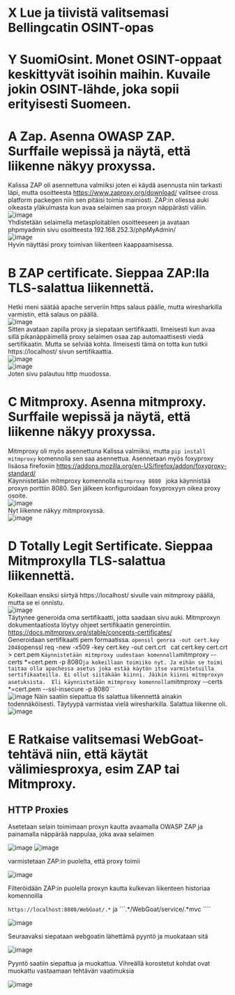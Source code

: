 # X Lue ja tiivistä valitsemasi Bellingcatin OSINT-opas
# Y SuomiOsint. Monet OSINT-oppaat keskittyvät isoihin maihin. Kuvaile jokin OSINT-lähde, joka sopii erityisesti Suomeen.
# A Zap. Asenna OWASP ZAP. Surffaile wepissä ja näytä, että liikenne näkyy proxyssa.
Kalissa ZAP oli asennettuna valmiiksi joten ei käydä asennusta niin tarkasti läpi, mutta osoitteesta https://www.zaproxy.org/download/ valitsee cross platform packegen niin sen pitäisi toimia mainiosti. ZAP:in ollessa auki oikeasta yläkulmasta kun avaa selaimen saa proxyn näppärästi väliin.  
![image](https://user-images.githubusercontent.com/71498717/203804786-b4e7c7ae-7e9d-4d51-9f09-458756ba85b9.png)  
Yhdistetään selaimella metasploitablen osoitteeseen ja avataan phpmyadmin sivu osoitteesta 192.168.252.3/phpMyAdmin/  
![image](https://user-images.githubusercontent.com/71498717/203805679-d820effd-68f1-4187-9494-28873d9e5970.png)  
Hyvin näyttäsi proxy toimivan liikenteen kaappaamisessa.


# B ZAP certificate. Sieppaa ZAP:lla TLS-salattua liikennettä.
Hetki meni säätää apache serveriin https salaus päälle, mutta wiresharkilla varmistin, että salaus on päällä.  
![image](https://user-images.githubusercontent.com/71498717/203821591-375af73d-f30a-48b1-bb83-6c4fcb174ed6.png)  
Sitten avataan zapilla proxy ja siepataan sertifikaatti. Ilmeisesti kun avaa sillä pikanäppäimellä proxy selaimen osaa zap automaattisesti viedä sertifikaatin. Mutta se selviää kohta. Ilmeisesti tämä on totta kun tutkii https://localhost/ sivun sertifikaattia.  
![image](https://user-images.githubusercontent.com/71498717/203823057-21c60e6c-f729-4bd3-b4f4-6bbd020e1af9.png)  
![image](https://user-images.githubusercontent.com/71498717/203823161-4d4a009a-7cf5-4530-996e-21722cebe71c.png)  
Joten sivu palautuu http muodossa.



# C Mitmproxy. Asenna mitmproxy. Surffaile wepissä ja näytä, että liikenne näkyy proxyssa.
Mitmproxy oli myös asennettuna Kalissa valmiiksi, mutta ```pip install mitmproxy``` komennolla sen saa asennettua.
Asennetaan myös foxyproxy lisäosa firefoxiin https://addons.mozilla.org/en-US/firefox/addon/foxyproxy-standard/  
Käynnistetään mitmproxy komennolla ```mitmproxy 8080 ``` joka käynnistää proxyn porttiin 8080. Sen jälkeen konfiguroidaan foxyproxyyn oikea proxy osoite.  
![image](https://user-images.githubusercontent.com/71498717/203828573-cf865d37-6b49-4374-b518-451ab7f797ec.png)  
Nyt liikenne näkyy mitmproxyssä.  
![image](https://user-images.githubusercontent.com/71498717/203828733-d5c019ce-3e7a-49a5-86c9-862c22a2e587.png)  


# D Totally Legit Sertificate. Sieppaa Mitmproxylla TLS-salattua liikennettä.
Kokeillaan ensiksi siirtyä https://localhost/ sivulle vain mitmproxy päällä, mutta se ei onnistu.  
![image](https://user-images.githubusercontent.com/71498717/203831580-77f91e98-a625-4304-b149-6992285d2cc3.png)  
Täytynee generoida oma sertifikaatti, jotta saadaan sivu auki. Mitmproxyn dokumentaatiosta löytyy ohjeet sertifikaatin generointiin. https://docs.mitmproxy.org/stable/concepts-certificates/  
Generoidaan sertifikaatti pem formaatissa. ```openssl genrsa -out cert.key 2048```openssl req -new -x509 -key cert.key -out cert.crt ``` ```cat cert.key cert.crt > cert.pem ``` Käynnistetään mitmproxy uudestaan komennolla ```mitmproxy --certs *=cert.pem -p 8080``` ja kokeillaan toimiiko nyt. Ja eihän se toimi taitaa olla apachessa asetus joka estää käytön itse varmistetuilla sertifikaateilla. Ei ollut siitäkään kiinni. Jäikin kiinni mitmproxyn asetuksista.  Eli käynnistetään mitmproxy komennolla ```mitmproxy --certs *=cert.pem --ssl-insecure -p 8080```  
![image](https://user-images.githubusercontent.com/71498717/203834963-84fb61b2-6623-4415-8543-ef2c92ae343a.png)
Näin saatiin siepattua tls salattua liikennettä ainakin todennäköisesti. Täytyypä varmistaa vielä wiresharkilla. Salattua liikenne oli.  
![image](https://user-images.githubusercontent.com/71498717/203835800-2f97a153-1003-4d70-a4be-a02ae928d2ef.png)  


# E Ratkaise valitsemasi WebGoat-tehtävä niin, että käytät välimiesproxya, esim ZAP tai Mitmproxy.
## HTTP Proxies
Asetetaan selain toimimaan proxyn kautta avaamalla OWASP ZAP ja painamalla näppärää nappulaa, joka avaa selaimen

![image](https://user-images.githubusercontent.com/71498717/197764891-46fe9a17-b899-4d8e-8c70-51a156ea680f.png)
![image](https://user-images.githubusercontent.com/71498717/197765003-0121f262-4876-40f5-927d-2a8ed9d345a8.png)

varmistetaan ZAP:in puolelta, että proxy toimii

![image](https://user-images.githubusercontent.com/71498717/197765521-058cf685-d178-4f34-9bae-50d36c888a60.png)

Filteröidään ZAP:in puolella proxyn kautta kulkevan liikenteen historiaa komennoilla 

``` https://localhost:8080/WebGoat/.* ```
ja
```.*/WebGoat/service/.*mvc ````

![image](https://user-images.githubusercontent.com/71498717/197766272-82954620-f022-4092-a43e-12e0222ffa8d.png)

Seuraavaksi siepataan webgoatin lähettämä pyyntö ja muokataan sitä

![image](https://user-images.githubusercontent.com/71498717/197767746-52e4d47c-dfe3-4143-afcd-2ce2888fe179.png)

Pyyntö saatiin siepattua ja muokattua. Vihreällä korostetut kohdat ovat muokattu vastaamaan tehtävän vaatimuksia

![image](https://user-images.githubusercontent.com/71498717/197770959-5bccf313-946f-4543-8f9f-216a3fb54a37.png)
# 
